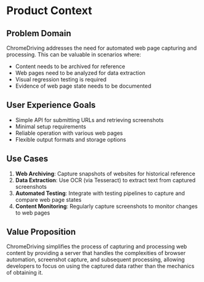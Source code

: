 # Product Context

## Problem Domain

ChromeDriving addresses the need for automated web page capturing and processing. This can be valuable in scenarios where:

- Content needs to be archived for reference
- Web pages need to be analyzed for data extraction
- Visual regression testing is required
- Evidence of web page state needs to be documented

## User Experience Goals

- Simple API for submitting URLs and retrieving screenshots
- Minimal setup requirements
- Reliable operation with various web pages
- Flexible output formats and storage options

## Use Cases

1. **Web Archiving**: Capture snapshots of websites for historical reference
2. **Data Extraction**: Use OCR (via Tesseract) to extract text from captured screenshots
3. **Automated Testing**: Integrate with testing pipelines to capture and compare web page states
4. **Content Monitoring**: Regularly capture screenshots to monitor changes to web pages

## Value Proposition

ChromeDriving simplifies the process of capturing and processing web content by providing a server that handles the complexities of browser automation, screenshot capture, and subsequent processing, allowing developers to focus on using the captured data rather than the mechanics of obtaining it.
